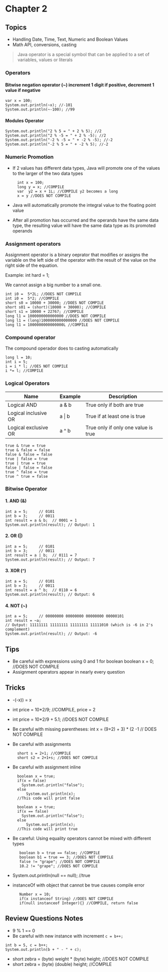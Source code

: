 # Chapter 2

## Topics

* Handling Date, Time, Text, Numeric and Boolean Values
* Math API, conversions, casting

> Java operator is a special symbol that can be applied to a set of variables, values or literals

### Operators

#### Bitwise negation operator (~) increment 1 digit if positive, decrement 1 value if negative

    var x = 100; 
    System.out.println(~x); //-101
    System.out.println(~-100); //99

#### Modules Operator

    System.out.println("2 % 5 = " + 2 % 5); //2
    System.out.println("2 % -5 = " + 2 % -5); //2
    System.out.println("-2 % -5 = " + -2 % -5); //-2
    System.out.println("-2 % 5 = " + -2 % 5); //-2

### Numeric Promotion

* If 2 values has different data types, Java will promote one of the values to the larger of the two data types

        int x = 100;
        long y = x; //COMPILE
        var  y2 = x + 1L; //COMPILE y2 becomes a long
        x = y //DOES NOT COMPILE
* Java will automatically promote the integral value to the floating point value
* After all promotion has occurred and the operands have the same data type, the resulting value will have the same data
  type as its promoted operands

### Assignment operators

Assignment operator is a binary oeprator that modifies or assigns the variable on the left side of the operator with the
result of the value on the right side of the equation.

Example: int hard = 1;

We cannot assign a big number to a small one.

    int i0 =  5*2L; //DOES NOT COMPILE
    int i0 =  5*2; //COMPILE
    short s0 = 10000 + 30000; //DOES NOT COMPILE
    short s01 = (short)(10000 + 30000); //COMPILE
    short s1 = 10000 + 22767; //COMPILE
    long l1 = 1000000000000000 //DOES NOT COMPILE
    long l1 = (long)1000000000000000 //DOES NOT COMPILE
    long l1 = 1000000000000000L //COMPILE

### Compound operator

The compound operador does to casting automatically

    long l = 10;
    int i = 5;
    i = i * l; //OES NOT COMPILE
    i *= l; //COMPILE

### Logical Operators

| Name                 | Example | Description                         |
|----------------------|---------|-------------------------------------|
| Logical AND          | a & b   | True only if both are true          |
| Logical inclusive OR | a \|  b | True if at least one is true        |
| Logical exclusive OR | a ^ b   | True only if only one value is true |

    true & true = true
    true & false = false
    false & false = false
    true | false = true
    true | true = true
    false | false = false
    true ^ false = true
    true ^ true = false

### Bitwise Operator

#### 1. AND (&)

  ```
  int a = 5;     // 0101
  int b = 3;     // 0011
  int result = a & b;  // 0001 = 1
  System.out.println(result); // Output: 1
  ```

#### 2. OR (|)

  ```
  int a = 5;     // 0101
  int b = 3;     // 0011
  int result = a | b;  // 0111 = 7
  System.out.println(result); // Output: 7
  ```

#### 3. XOR (^)

  ```
  int a = 5;     // 0101
  int b = 3;     // 0011
  int result = a ^ b;  // 0110 = 6
  System.out.println(result); // Output: 6
  ```

#### 4. NOT (~)

  ```
int a = 5;     // 00000000 00000000 00000000 00000101
int result = ~a;
// Output: 11111111 11111111 11111111 11111010 (which is -6 in 2's complement)
System.out.println(result); // Output: -6
  ```

## Tips

* Be careful with expressions using 0 and 1 for boolean
  boolean x = 0; //DOES NOT COMPILE
* Assignment operators appear in nearly every question

## Tricks

* -(-x)) = x
* int price = 10*2/9; //COMPILE, price = 2
* int price = 10*2/9 + 5.1; //DOES NOT COMPILE
* Be careful with missing parentheses: int x = (9+2) + 3) * (2 -1 // DOES NOT COMPILE
* Be careful with assignments

  ```
    short s = 2+1; //COMPILE
    short s2 = 2+1+s; //DOES NOT COMPILE
  ```
* Be careful with assignment inline
  ```
    boolean x = true;
    if(x = false)
      System.out.println("false");
    else 
        System.out.println(x);
    //This code will print false
  ```

  ```
    boolean x = true;
    if(x == false)
      System.out.println("false");
    else 
        System.out.println(x);
    //This code will print true
  ```
* Be careful: Using equality operators cannot be mixed with different types

  ```
     boolean b = true == false; //COMPILE
     boolean b1 = true == 3; //DOES NOT COMPILE
     false != "grape"; //DOES NOT COMPILE
     10.2 != "grape"; //DOES NOT COMPILE
  ```
* System.out.println(null == null); //true
* instanceOf with object that cannot be true causes compile error

  ```
     Number x = 10;
     if(x instanceof String) //DOES NOT COMPILE
     if(null instanceof Integer){} //COMPILE, return false
  ```

## Review Questions Notes

* 9 % 1 == 0
* Be careful with new instance with increment `c = b++; `
```
int b = 5, c = b++;
System.out.println(b + " - " + c);
```
*  short zebra = (byte) weight * (byte) height; //DOES NOT COMPILE
*  short zebra = (byte) (double) height; //COMPILE